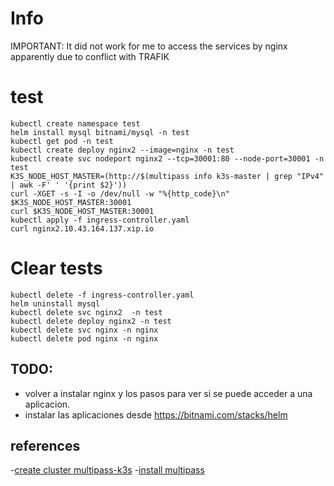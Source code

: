 # Info
IMPORTANT: It did not work for me to access the services by nginx apparently due to conflict with TRAFIK

#  test
```
kubectl create namespace test
helm install mysql bitnami/mysql -n test
kubectl get pod -n test
kubectl create deploy nginx2 --image=nginx -n test
kubectl create svc nodeport nginx2 --tcp=30001:80 --node-port=30001 -n test
K3S_NODE_HOST_MASTER=(http://$(multipass info k3s-master | grep "IPv4" | awk -F' ' '{print $2}'))
curl -XGET -s -I -o /dev/null -w "%{http_code}\n" $K3S_NODE_HOST_MASTER:30001
curl $K3S_NODE_HOST_MASTER:30001
kubectl apply -f ingress-controller.yaml
curl nginx2.10.43.164.137.xip.io
```

# Clear tests
```
kubectl delete -f ingress-controller.yaml
helm uninstall mysql
kubectl delete svc nginx2  -n test
kubectl delete deploy nginx2 -n test
kubectl delete svc nginx -n nginx
kubectl delete pod nginx -n nginx

```

## TODO: 
- volver a instalar nginx y los pasos para ver si se puede acceder a una aplicacion.
- instalar las aplicaciones desde https://bitnami.com/stacks/helm 


## references
-[create cluster multipass-k3s](https://levelup.gitconnected.com/kubernetes-cluster-with-k3s-and-multipass-7532361affa3)
-[install multipass](https://multipass.run/docs/installing-on-linux) 



